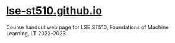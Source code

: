 # [lse-st510.github.io](http://lse-st510.github.io)

Course handout web page for LSE ST510, Foundations of Machine Learning, LT 2022-2023.
